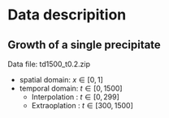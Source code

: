 # Data descripition
## Growth of a single precipitate
Data file: td1500_t0.2.zip
- spatial domain: $x \in [0,1]$
- temporal domain: $t \in [0,1500]$
  - Interpolation : $t \in [0,299]$
  - Extraoplation : $t \in [300,1500]$
